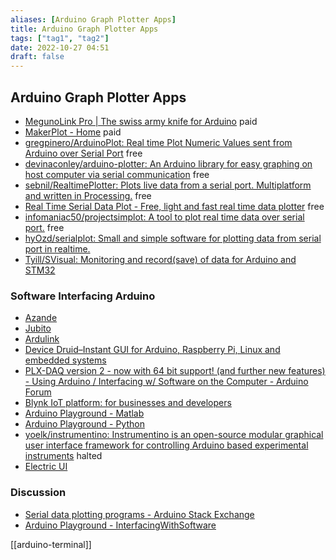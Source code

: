 ```yaml
---
aliases: [Arduino Graph Plotter Apps]
title: Arduino Graph Plotter Apps
tags: ["tag1", "tag2"]
date: 2022-10-27 04:51
draft: false
---
```


## Arduino Graph Plotter Apps

- [MegunoLink Pro | The swiss army knife for Arduino](https://www.megunolink.com/) paid
- [MakerPlot - Home](http://www.makerplot.com/) paid
- [gregpinero/ArduinoPlot: Real time Plot Numeric Values sent from Arduino over Serial Port](https://github.com/gregpinero/ArduinoPlot) free
- [devinaconley/arduino-plotter: An Arduino library for easy graphing on host computer via serial communication](https://github.com/devinaconley/arduino-plotter) free
- [sebnil/RealtimePlotter: Plots live data from a serial port. Multiplatform and written in Processing.](https://github.com/sebnil/RealtimePlotter) free
- [Real Time Serial Data Plot - Free, light and fast real time data plotter](http://www.fast-product-development.com/real-time-serial-data-plot.html) free
- [infomaniac50/projectsimplot: A tool to plot real time data over serial port.](https://github.com/infomaniac50/projectsimplot) free
- [hyOzd/serialplot: Small and simple software for plotting data from serial port in realtime.](https://github.com/hyOzd/serialplot)
- [Tyill/SVisual: Monitoring and record(save) of data for Arduino and STM32](https://github.com/Tyill/SVisual)

### Software Interfacing Arduino

- [Azande](https://zeijlonsystems.se/products/azande/)
- [Jubito](http://jubito.org/index.html)
- [Ardulink](https://github.com/Ardulink)
- [Device Druid–Instant GUI for Arduino, Raspberry Pi, Linux and embedded systems](https://devicedruid.com/)
- [PLX-DAQ version 2 - now with 64 bit support! (and further new features) - Using Arduino / Interfacing w/ Software on the Computer - Arduino Forum](https://forum.arduino.cc/t/plx-daq-version-2-now-with-64-bit-support-and-further-new-features/420628/2)
- [Blynk IoT platform: for businesses and developers](https://blynk.io/)
- [Arduino Playground - Matlab](https://playground.arduino.cc/Interfacing/Matlab/)
- [Arduino Playground - Python](https://playground.arduino.cc/Interfacing/Python/)
- [yoelk/instrumentino: Instrumentino is an open-source modular graphical user interface framework for controlling Arduino based experimental instruments](https://github.com/yoelk/instrumentino) halted
- [Electric UI](https://electricui.com/features)

### Discussion

- [Serial data plotting programs - Arduino Stack Exchange](https://arduino.stackexchange.com/questions/1180/serial-data-plotting-programs)
- [Arduino Playground - InterfacingWithSoftware](https://playground.arduino.cc/Main/InterfacingWithSoftware/)

[[arduino-terminal]]
